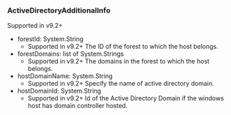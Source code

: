 ### ActiveDirectoryAdditionalInfo
Supported in v9.2+

- forestId: System.String
  - Supported in v9.2+
  The ID of the forest to which the host belongs.
- forestDomains: list of System.Strings
  - Supported in v9.2+
  The domains in the forest to which the host belongs.
- hostDomainName: System.String
  - Supported in v9.2+
  Specify the name of active directory domain.
- hostDomainId: System.String
  - Supported in v9.2+
  Id of the Active Directory Domain if the windows host has domain controller hosted.
